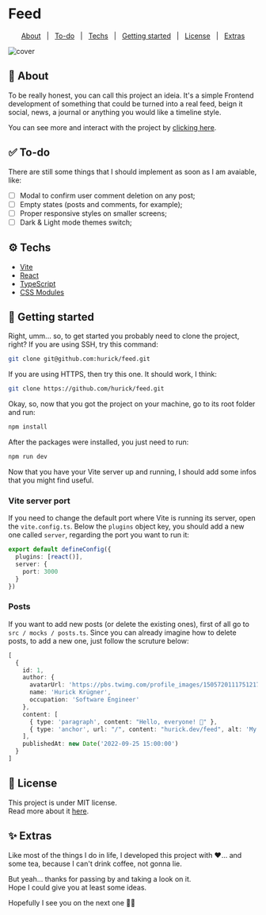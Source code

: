 # Feed

<p align="center">
  <a href="#-about">About</a>&nbsp;&nbsp;&nbsp;|&nbsp;&nbsp;
  <a href="#-to-do">To-do</a>&nbsp;&nbsp;&nbsp;|&nbsp;&nbsp;
  <a href="#%EF%B8%8F-techs">Techs</a>&nbsp;&nbsp;&nbsp;|&nbsp;&nbsp;
  <a href="#-getting-started">Getting started</a>&nbsp;&nbsp;&nbsp;|&nbsp;&nbsp;
  <a href="#-license">License</a>&nbsp;&nbsp;&nbsp;|&nbsp;&nbsp;
  <a href="#-extras">Extras</a>
</p>

![cover](https://user-images.githubusercontent.com/14249327/192898842-f69ee9a8-81a1-4d6a-8d93-cc1223602388.png)

## 🤔 About

To be really honest, you can call this project an ideia. It's a simple Frontend development of something that could be turned into a real feed, beign it social, news, a journal or anything you would like a timeline style.

You can see more and interact with the project by <a href="https://feedproject.vercel.app" title="Access Feed project website">clicking here</a>.

## ✅ To-do

There are still some things that I should implement as soon as I am avaiable, like:

- [ ] Modal to confirm user comment deletion on any post;
- [ ] Empty states (posts and comments, for example);
- [ ] Proper responsive styles on smaller screens;
- [ ] Dark & Light mode themes switch;

## ⚙️ Techs

- <a target="_blank" href="https://vitejs.dev" title="Vite">Vite</a>
- <a target="_blank" href="https://reactjs.org" title="React">React</a>
- <a target="_blank" href="https://typescriptlang.org" title="TypeScript">TypeScript</a>
- <a target="_blank" href="https://github.com/css-modules/css-modules" title="CSS Modules">CSS Modules</a>

## 🚀 Getting started

Right, umm... so, to get started you probably need to clone the project, right? If you are using SSH, try this command:

```bash
git clone git@github.com:hurick/feed.git
```

If you are using HTTPS, then try this one. It should work, I think:

```bash
git clone https://github.com/hurick/feed.git
```

Okay, so, now that you got the project on your machine, go to its root folder and run:

```bash
npm install
```

After the packages were installed, you just need to run:

```bash
npm run dev
```

Now that you have your Vite server up and running, I should add some infos that you might find useful.

### Vite server port

If you need to change the default port where Vite is running its server, open the `vite.config.ts`. Below the `plugins` object key, you should add a new one called `server`, regarding the port you want to run it:

```ts
export default defineConfig({
  plugins: [react()],
  server: {
    port: 3000
  }
})
```

### Posts

If you want to add new posts (or delete the existing ones), first of all go to `src / mocks / posts.ts`. Since you can already imagine how to delete posts, to add a new one, just follow the scruture below:

```ts
[
  {
    id: 1,
    author: {
      avatarUrl: 'https://pbs.twimg.com/profile_images/1505720111751217156/bcegFpuj_400x400.jpg',
      name: 'Hurick Krügner',
      occupation: 'Software Engineer'
    },
    content: [
      { type: 'paragraph', content: "Hello, everyone! 👋" },
      { type: 'anchor', url: "/", content: "hurick.dev/feed", alt: 'My project website' },
    ],
    publishedAt: new Date('2022-09-25 15:00:00')
  }
]
```

## 📃 License

This project is under MIT license.  
Read more about it <a target="_blank" href="https://github.com/hurick/feed/blob/main/LICENSE" title="MIT License file">here</a>.

## ✨ Extras

Like most of the things I do in life, I developed this project with ❤️... and some tea, because I can't drink coffee, not gonna lie.

But yeah... thanks for passing by and taking a look on it.  
Hope I could give you at least some ideas.

Hopefully I see you on the next one 👋🏻
